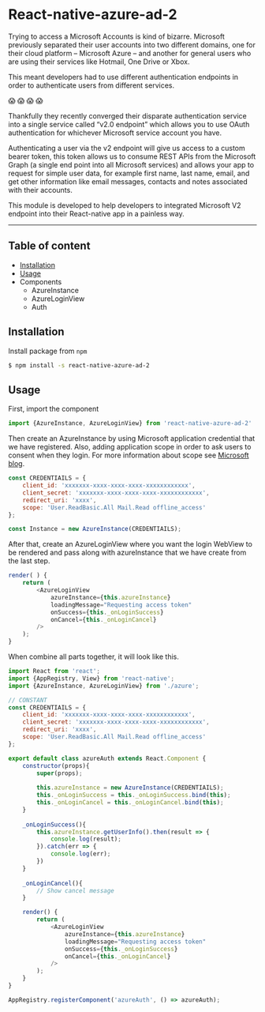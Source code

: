 # React-native-azure-ad-2
Trying to access a Microsoft Accounts is kind of bizarre. Microsoft previously separated their user accounts into two different domains, one for their cloud platform –  Microsoft Azure – and another for general users who are using their services like Hotmail, One Drive or Xbox.

This meant developers had to use different authentication endpoints in order to authenticate users from different services.

:scream: :scream: :scream: :scream:

Thankfully they recently converged their disparate authentication service into a single service called “v2.0 endpoint” which allows you to use OAuth authentication for whichever Microsoft service account you have.

Authenticating a user via the v2 endpoint will give us access to a custom bearer token, this token allows us to consume REST APIs from the Microsoft Graph (a single end point into all Microsoft services) and allows your app to request for simple user data, for example first name, last name, email, and get other information like email messages, contacts and notes associated with their accounts.

This module is developed to help developers to integrated Microsoft V2 endpoint into their React-native app in a painless way.
___

## Table of content
* [Installation](#installation)
* [Usage](#usage)
* Components
    * AzureInstance
    * AzureLoginView
    * Auth

## Installation
Install package from `npm`
```sh
$ npm install -s react-native-azure-ad-2
```

## Usage
First, import the component

```javascript
import {AzureInstance, AzureLoginView} from 'react-native-azure-ad-2'
```
Then create an AzureInstance by using Microsoft application credential that we have registered.  Also, adding application scope in order to ask users to consent when they login. For more information about scope see [Microsoft blog](https://azure.microsoft.com/en-us/documentation/articles/active-directory-v2-scopes/).
```javascript
const CREDENTIAILS = {
    client_id: 'xxxxxxx-xxxx-xxxx-xxxx-xxxxxxxxxxxx',
    client_secret: 'xxxxxxx-xxxx-xxxx-xxxx-xxxxxxxxxxxx',
    redirect_uri: 'xxxx',
    scope: 'User.ReadBasic.All Mail.Read offline_access'
};

const Instance = new AzureInstance(CREDENTIAILS);
```
After that, create an AzureLoginView where you want the login WebView to be rendered and pass along with azureInstance that we have create from the last step.

```javascript
render( ) {
    return (
        <AzureLoginView
            azureInstance={this.azureInstance}
            loadingMessage="Requesting access token"
            onSuccess={this._onLoginSuccess}
            onCancel={this._onLoginCancel}
        />
    );
}
```
When combine all parts together, it will look like this.

```javascript
import React from 'react';
import {AppRegistry, View} from 'react-native';
import {AzureInstance, AzureLoginView} from './azure';

// CONSTANT
const CREDENTIAILS = {
    client_id: 'xxxxxxx-xxxx-xxxx-xxxx-xxxxxxxxxxxx',
    client_secret: 'xxxxxxx-xxxx-xxxx-xxxx-xxxxxxxxxxxx',
    redirect_uri: 'xxxx',
    scope: 'User.ReadBasic.All Mail.Read offline_access'
};

export default class azureAuth extends React.Component {
	constructor(props){
		super(props);
		
		this.azureInstance = new AzureInstance(CREDENTIAILS);
        this._onLoginSuccess = this._onLoginSuccess.bind(this);
		this._onLoginCancel = this._onLoginCancel.bind(this);
	}
    
    _onLoginSuccess(){
        this.azureInstance.getUserInfo().then(result => {
            console.log(result);
        }).catch(err => {
            console.log(err);
        })
    }
	
	_onLoginCancel(){
		// Show cancel message
	}

    render() {
        return (
            <AzureLoginView
            	azureInstance={this.azureInstance}
            	loadingMessage="Requesting access token"
                onSuccess={this._onLoginSuccess}
            	onCancel={this._onLoginCancel}
            />
        );
    }
}

AppRegistry.registerComponent('azureAuth', () => azureAuth);
```
